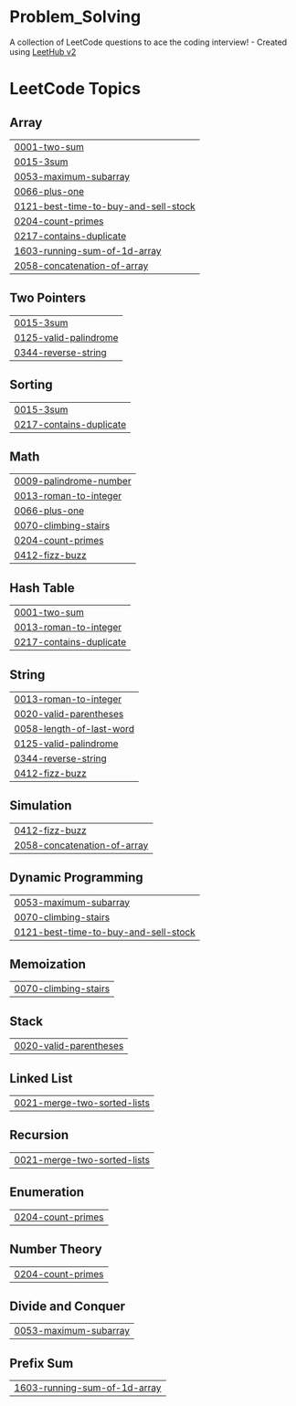 # Problem_Solving
A collection of LeetCode questions to ace the coding interview! - Created using [LeetHub v2](https://github.com/arunbhardwaj/LeetHub-2.0)

<!---LeetCode Topics Start-->
# LeetCode Topics
## Array
|  |
| ------- |
| [0001-two-sum](https://github.com/Youssef-Ma7moud-Eid/Problem_Solving/tree/master/0001-two-sum) |
| [0015-3sum](https://github.com/Youssef-Ma7moud-Eid/Problem_Solving/tree/master/0015-3sum) |
| [0053-maximum-subarray](https://github.com/Youssef-Ma7moud-Eid/Problem_Solving/tree/master/0053-maximum-subarray) |
| [0066-plus-one](https://github.com/Youssef-Ma7moud-Eid/Problem_Solving/tree/master/0066-plus-one) |
| [0121-best-time-to-buy-and-sell-stock](https://github.com/Youssef-Ma7moud-Eid/Problem_Solving/tree/master/0121-best-time-to-buy-and-sell-stock) |
| [0204-count-primes](https://github.com/Youssef-Ma7moud-Eid/Problem_Solving/tree/master/0204-count-primes) |
| [0217-contains-duplicate](https://github.com/Youssef-Ma7moud-Eid/Problem_Solving/tree/master/0217-contains-duplicate) |
| [1603-running-sum-of-1d-array](https://github.com/Youssef-Ma7moud-Eid/Problem_Solving/tree/master/1603-running-sum-of-1d-array) |
| [2058-concatenation-of-array](https://github.com/Youssef-Ma7moud-Eid/Problem_Solving/tree/master/2058-concatenation-of-array) |
## Two Pointers
|  |
| ------- |
| [0015-3sum](https://github.com/Youssef-Ma7moud-Eid/Problem_Solving/tree/master/0015-3sum) |
| [0125-valid-palindrome](https://github.com/Youssef-Ma7moud-Eid/Problem_Solving/tree/master/0125-valid-palindrome) |
| [0344-reverse-string](https://github.com/Youssef-Ma7moud-Eid/Problem_Solving/tree/master/0344-reverse-string) |
## Sorting
|  |
| ------- |
| [0015-3sum](https://github.com/Youssef-Ma7moud-Eid/Problem_Solving/tree/master/0015-3sum) |
| [0217-contains-duplicate](https://github.com/Youssef-Ma7moud-Eid/Problem_Solving/tree/master/0217-contains-duplicate) |
## Math
|  |
| ------- |
| [0009-palindrome-number](https://github.com/Youssef-Ma7moud-Eid/Problem_Solving/tree/master/0009-palindrome-number) |
| [0013-roman-to-integer](https://github.com/Youssef-Ma7moud-Eid/Problem_Solving/tree/master/0013-roman-to-integer) |
| [0066-plus-one](https://github.com/Youssef-Ma7moud-Eid/Problem_Solving/tree/master/0066-plus-one) |
| [0070-climbing-stairs](https://github.com/Youssef-Ma7moud-Eid/Problem_Solving/tree/master/0070-climbing-stairs) |
| [0204-count-primes](https://github.com/Youssef-Ma7moud-Eid/Problem_Solving/tree/master/0204-count-primes) |
| [0412-fizz-buzz](https://github.com/Youssef-Ma7moud-Eid/Problem_Solving/tree/master/0412-fizz-buzz) |
## Hash Table
|  |
| ------- |
| [0001-two-sum](https://github.com/Youssef-Ma7moud-Eid/Problem_Solving/tree/master/0001-two-sum) |
| [0013-roman-to-integer](https://github.com/Youssef-Ma7moud-Eid/Problem_Solving/tree/master/0013-roman-to-integer) |
| [0217-contains-duplicate](https://github.com/Youssef-Ma7moud-Eid/Problem_Solving/tree/master/0217-contains-duplicate) |
## String
|  |
| ------- |
| [0013-roman-to-integer](https://github.com/Youssef-Ma7moud-Eid/Problem_Solving/tree/master/0013-roman-to-integer) |
| [0020-valid-parentheses](https://github.com/Youssef-Ma7moud-Eid/Problem_Solving/tree/master/0020-valid-parentheses) |
| [0058-length-of-last-word](https://github.com/Youssef-Ma7moud-Eid/Problem_Solving/tree/master/0058-length-of-last-word) |
| [0125-valid-palindrome](https://github.com/Youssef-Ma7moud-Eid/Problem_Solving/tree/master/0125-valid-palindrome) |
| [0344-reverse-string](https://github.com/Youssef-Ma7moud-Eid/Problem_Solving/tree/master/0344-reverse-string) |
| [0412-fizz-buzz](https://github.com/Youssef-Ma7moud-Eid/Problem_Solving/tree/master/0412-fizz-buzz) |
## Simulation
|  |
| ------- |
| [0412-fizz-buzz](https://github.com/Youssef-Ma7moud-Eid/Problem_Solving/tree/master/0412-fizz-buzz) |
| [2058-concatenation-of-array](https://github.com/Youssef-Ma7moud-Eid/Problem_Solving/tree/master/2058-concatenation-of-array) |
## Dynamic Programming
|  |
| ------- |
| [0053-maximum-subarray](https://github.com/Youssef-Ma7moud-Eid/Problem_Solving/tree/master/0053-maximum-subarray) |
| [0070-climbing-stairs](https://github.com/Youssef-Ma7moud-Eid/Problem_Solving/tree/master/0070-climbing-stairs) |
| [0121-best-time-to-buy-and-sell-stock](https://github.com/Youssef-Ma7moud-Eid/Problem_Solving/tree/master/0121-best-time-to-buy-and-sell-stock) |
## Memoization
|  |
| ------- |
| [0070-climbing-stairs](https://github.com/Youssef-Ma7moud-Eid/Problem_Solving/tree/master/0070-climbing-stairs) |
## Stack
|  |
| ------- |
| [0020-valid-parentheses](https://github.com/Youssef-Ma7moud-Eid/Problem_Solving/tree/master/0020-valid-parentheses) |
## Linked List
|  |
| ------- |
| [0021-merge-two-sorted-lists](https://github.com/Youssef-Ma7moud-Eid/Problem_Solving/tree/master/0021-merge-two-sorted-lists) |
## Recursion
|  |
| ------- |
| [0021-merge-two-sorted-lists](https://github.com/Youssef-Ma7moud-Eid/Problem_Solving/tree/master/0021-merge-two-sorted-lists) |
## Enumeration
|  |
| ------- |
| [0204-count-primes](https://github.com/Youssef-Ma7moud-Eid/Problem_Solving/tree/master/0204-count-primes) |
## Number Theory
|  |
| ------- |
| [0204-count-primes](https://github.com/Youssef-Ma7moud-Eid/Problem_Solving/tree/master/0204-count-primes) |
## Divide and Conquer
|  |
| ------- |
| [0053-maximum-subarray](https://github.com/Youssef-Ma7moud-Eid/Problem_Solving/tree/master/0053-maximum-subarray) |
## Prefix Sum
|  |
| ------- |
| [1603-running-sum-of-1d-array](https://github.com/Youssef-Ma7moud-Eid/Problem_Solving/tree/master/1603-running-sum-of-1d-array) |
<!---LeetCode Topics End-->